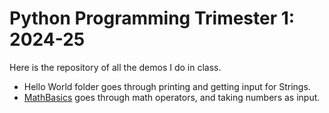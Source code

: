 # Python Programming Trimester 1: 2024-25
Here is the repository of all the demos I do in class.  

- Hello World folder goes through printing and getting input for Strings.
- [MathBasics](MathBasics) goes through math operators, and taking numbers as input.
